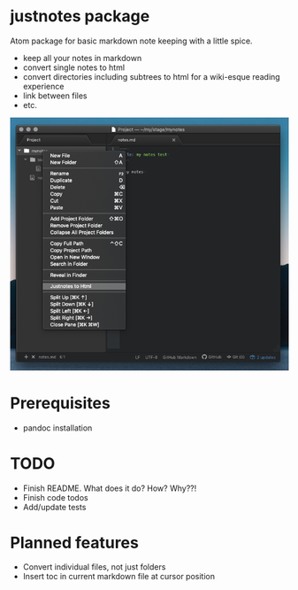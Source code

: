 # justnotes package

Atom package for basic markdown note keeping with a little spice.

- keep all your notes in markdown
- convert single notes to html
- convert directories including subtrees to html for a wiki-esque reading experience
- link between files
- etc.

![A screenshot of your package](https://github.com/LukasK/justnotes/blob/master/misc/screen.png)
# Prerequisites

- pandoc installation

# TODO

- Finish README. What does it do? How? Why??!
- Finish code todos
- Add/update tests

# Planned features

- Convert individual files, not just folders
- Insert toc in current markdown file at cursor position
